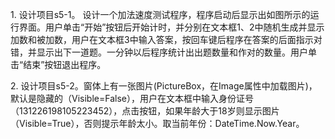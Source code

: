 1. 设计项目s5-1。 设计一个加法速度测试程序，程序启动后显示出如图所示的运行界面。用户单击“开始”按钮后开始计时，并分别在文本框1、2中随机生成并显示加数和被加数，用户在文本框3中输入答案，按回车键后程序在答案的后面指示对错，并显示出下一道题。一分钟以后程序统计出出题数量和作对的数量。用户单击“结束”按钮退出程序。


2. 设计项目s5-2。窗体上有一张图片(PictureBox，在Image属性中加载图片)，默认是隐藏的（Visible=False），用户在文本框中输入身份证号（131226198105223452），点击按钮，如果年龄大于18岁则显示图片（Visible=True），否则提示年龄太小。取当前年份：DateTime.Now.Year。 
